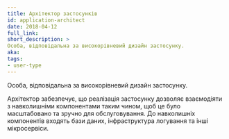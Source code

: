 ```yaml
---
title: Архітектор застосунків
id: application-architect
date: 2018-04-12
full_link: 
short_description: >
Особа, відповідальна за високорівневий дизайн застосунку.
aka: 
tags:
- user-type
---
```

 Особа, відповідальна за високорівневий дизайн застосунку.

<!--more--> 

Архітектор забезпечує, що реалізація застосунку дозволяє взаємодіяти з навколишніми компонентами таким чином, щоб це було масштабовано та зручно для обслуговування. До навколишніх компонентів входять бази даних, інфраструктура логування та інші мікросервіси.

